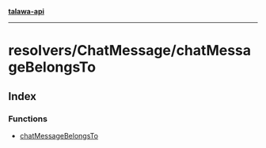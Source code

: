 [**talawa-api**](../../../README.md)

***

# resolvers/ChatMessage/chatMessageBelongsTo

## Index

### Functions

- [chatMessageBelongsTo](functions/chatMessageBelongsTo.md)
